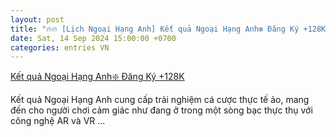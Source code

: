 ```yaml
---
layout: post
title: "🔥🔥 [Lịch Ngoại Hạng Anh] Kết quả Ngoại Hạng Anh❇️ Đăng Ký +128K"
date: Sat, 14 Sep 2024 15:00:00 +0700
categories: entries VN
---
```

[Kết quả Ngoại Hạng Anh❇️ Đăng Ký +128K](https://nhidong.org.vn/bmgxvhwkpw.phtm)

Kết quả Ngoại Hạng Anh cung cấp trải nghiệm cá cược thực tế ảo, mang đến cho người chơi cảm giác như đang ở trong một sòng bạc thực thụ với công nghệ AR và VR ...


